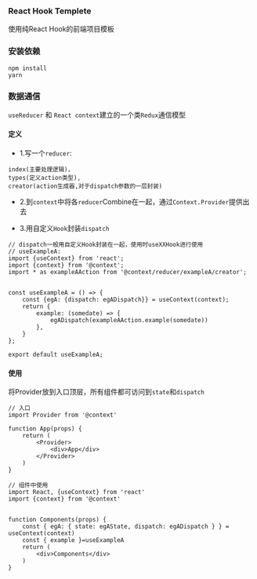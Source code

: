 ### React Hook Templete
使用纯React Hook的前端项目模板


### 安装依赖

```
npm install
yarn 
```

### 数据通信
`useReducer` 和 `React context`建立的一个类`Redux`通信模型



#### 定义
- 1.写一个`reducer`: 
```
index(主要处理逻辑)，
types(定义action类型), 
creator(action生成器,对于dispatch参数的一层封装)
```

- 2.到`context`中将各`reducer`Combine在一起，通过`Context.Provider`提供出去

- 3.用自定义`Hook`封装`dispatch`
```
// dispatch一般用自定义Hook封装在一起，使用时useXXHook进行使用
// useExampleA:
import {useContext} from 'react';
import {context} from '@context';
import * as exampleAAction from '@context/reducer/exampleA/creator';


const useExampleA = () => {
    const {egA: {dispatch: egADispatch}} = useContext(context);
    return {        
        example: (somedate) => {
            egADispatch(exampleAAction.example(somedate))
        },
    }
};

export default useExampleA;

```

#### 使用
将Provider放到入口顶层，所有组件都可访问到`state`和`dispatch`
```
// 入口
import Provider from '@context'

function App(props) {
    return (
        <Provider>
            <div>App</div>
        </Provider>
    )
}

// 组件中使用
import React, {useContext} from 'react'
import {context} from '@context'


function Components(props) {
    const { egA: { state: egAState, dispatch: egADispatch } } = useContext(context)
    const { example }=useExampleA
    return (
        <div>Components</div>
    )
}

```





